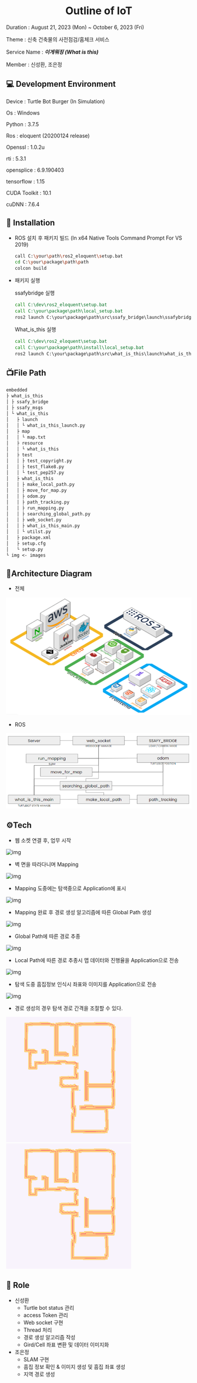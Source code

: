 <center><h1>Outline of IoT</h1></center>

Duration : August 21, 2023 (Mon) ~ October 6, 2023 (Fri)

Theme : 신축 건축물의 사전점검/홈체크 서비스

Service Name : **_이게뭐징 (What is this)_**

Member : 신성환, 조은정

## :computer: Development Environment

Device : Turtle Bot Burger (In Simulation)

Os : Windows

Python : 3.7.5

Ros : eloquent (20200124 release)

Openssl : 1.0.2u

rti : 5.3.1

opensplice : 6.9.190403

tensorflow : 1.15

CUDA Toolkit : 10.1

cuDNN : 7.6.4

## :bookmark_tabs: Installation

- ROS 설치 후 패키지 빌드 (In x64 Native Tools Command Prompt For VS 2019)

  ```bash
  call C:\your\path\ros2_eloquent\setup.bat
  cd C:\your\package\path\path
  colcon build
  ```

- 패키지 실행

  ssafybridge 실행

  ```cmd
  call C:\dev\ros2_eloquent\setup.bat
  call C:\your\package\path\local_setup.bat
  ros2 launch C:\your\package\path\src\ssafy_bridge\launch\ssafybridge_launch.py
  ```

  What_is_this 실행

  ```cmd
  call C:\dev\ros2_eloquent\setup.bat
  call C:\your\package\path\install\local_setup.bat
  ros2 launch C:\your\package\path\src\what_is_this\launch\what_is_this_launch.py
  ```

## 📺File Path

```
embedded
├ what_is_this
│ ├ ssafy_bridge
│ ├ ssafy_msgs
│ └ what_is_this
│   ├ launch
│   │ └ what_is_this_launch.py
│   ├ map
│   │ └ map.txt
│   ├ resource
│   │ └ what_is_this
│   ├ test
│   │ ├ test_copyright.py
│   │ ├ test_flake8.py
│   │ └ test_pep257.py
│   ├ what_is_this
│   │ ├ make_local_path.py
│   │ ├ move_for_map.py
│   │ ├ odom.py
│   │ ├ path_tracking.py
│   │ ├ run_mapping.py
│   │ ├ searching_global_path.py
│   │ ├ web_socket.py
│   │ ├ what_is_this_main.py
│   │ └ utilst.py
│   ├ package.xml
│   ├ setup.cfg
│   └ setup.py
└ img <- images
```

## 🧬Architecture Diagram

- 전체

![img](./embedded/what_is_this/img/architecture.png)

- ROS

![img](./embedded/what_is_this/img/architecture2.png)

## ⚙Tech

- 웹 소켓 연결 후, 업무 시작

![img](./embedded/what_is_this/img/mapping.gif)

- 벽 면을 따라다니며 Mapping

![img](./embedded/what_is_this/img/mapping2.gif)

- Mapping 도중에는 탐색중으로 Application에 표시

![img](./embedded/what_is_this/img/mapping3.gif)

- Mapping 완료 후 경로 생성 알고리즘에 따른 Global Path 생성

![img](./embedded/what_is_this/img/global.gif)

- Global Path에 따른 경로 추종

![img](./embedded/what_is_this/img/pathtracking.gif)

- Local Path에 따른 경로 추종시 맵 데이터와 진행율을 Application으로 전송

![img](./embedded/what_is_this/img/find.gif)

- 탐색 도중 흠집정보 인식시 좌표와 이미지를 Application으로 전송

![img](./embedded/what_is_this/img/find2.gif)

- 경로 생성의 경우 탐색 경로 간격을 조절할 수 있다.

![img](./embedded/what_is_this/img/path.gif)![img](./embedded/what_is_this/img/path2.gif)

## :foggy: Role

- 신성환
  - Turtle bot status 관리
  - access Token 관리
  - Web socket 구현
  - Thread 처리
  - 경로 생성 알고리즘 작성
  - Gird/Cell 좌표 변환 및 데이터 이미지화
- 조은정
  - SLAM 구현
  - 흠집 정보 확인 & 이미지 생성 및 흠집 좌표 생성
  - 지역 경로 생성

